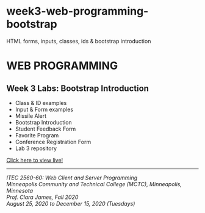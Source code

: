 # week3-web-programming-bootstrap

HTML forms, inputs, classes, ids &amp; bootstrap introduction

<h1>WEB PROGRAMMING</h1>

<h2>Week 3 Labs: Bootstrap Introduction</h2>

<ul>
  <li>Class & ID examples</li>
  <li>Input & Form examples</li>
  <li>Missile Alert</li>
  <li>Bootstrap Introduction</li>
  <li>Student Feedback Form</li>
  <li>Favorite Program</li>
  <li>Conference Registration Form</li>
  <li>Lab 3 repository</li>
</ul>

<a href="https://myverdict.github.io/week3-web-programming-bootstrap/index.html">
  Click here to view live!
</a>

<hr />

<p>
  <i>
    ITEC 2560-60: Web Client and Server Programming
    <br />
    Minneapolis Community and Technical College (MCTC), Minneapolis, Minnesota
    <br />
    Prof. Clara James, Fall 2020
    <br />
    August 25, 2020 to December 15, 2020 (Tuesdays)
  </i>
</p>
